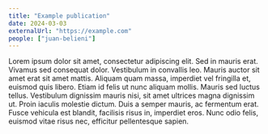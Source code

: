 ```yaml
---
title: "Example publication"
date: 2024-03-03
externalUrl: "https://example.com"
people: ["juan-belieni"]
---
```



Lorem ipsum dolor sit amet, consectetur adipiscing elit. Sed in mauris erat. Vivamus sed consequat dolor. Vestibulum in convallis leo. Mauris auctor sit amet erat sit amet mattis. Aliquam quam massa, imperdiet vel fringilla et, euismod quis libero. Etiam id felis ut nunc aliquam mollis. Mauris sed luctus tellus. Vestibulum dignissim mauris nisi, sit amet ultrices magna dignissim ut. Proin iaculis molestie dictum. Duis a semper mauris, ac fermentum erat. Fusce vehicula est blandit, facilisis risus in, imperdiet eros. Nunc odio felis, euismod vitae risus nec, efficitur pellentesque sapien.
